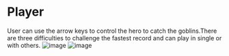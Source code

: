 # Player
User can use the arrow keys to control the hero to catch the goblins.There are three difficulties to challenge the fastest record and can play in single or with others.
![image](https://user-images.githubusercontent.com/77916041/113825891-1bb9c900-97b4-11eb-8606-667d2ab59674.png)
![image](https://user-images.githubusercontent.com/77916041/113825943-2d02d580-97b4-11eb-8d80-3c112a434e44.png)
